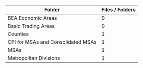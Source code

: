 | Folder                             |   Files / Folders |
|------------------------------------|-------------------|
| BEA Economic Areas                 |                 0 |
| Basic Trading Areas                |                 0 |
| Counties                           |                 1 |
| CPI for MSAs and Consolidated MSAs |                 1 |
| MSAs                               |                 1 |
| Metropolitan Divisions             |                 1 |